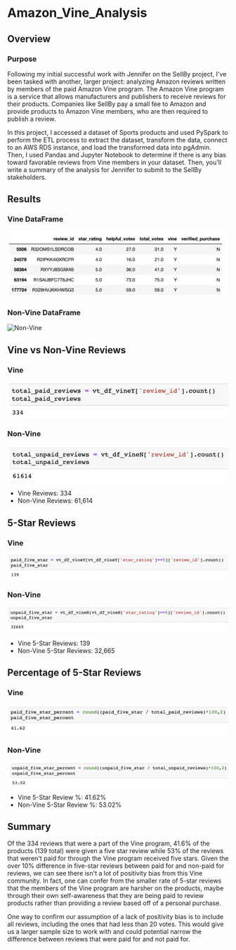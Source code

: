 # Amazon_Vine_Analysis
## Overview
### Purpose
Following my initial successful work with Jennifer on the SellBy project, I've been tasked with another, larger project: analyzing Amazon reviews written by members of the paid Amazon Vine program. The Amazon Vine program is a service that allows manufacturers and publishers to receive reviews for their products. Companies like SellBy pay a small fee to Amazon and provide products to Amazon Vine members, who are then required to publish a review.

In this project, I accessed a dataset of Sports products and used PySpark to perform the ETL process to extract the dataset, transform the data, connect to an AWS RDS instance, and load the transformed data into pgAdmin. Then, I used Pandas and Jupyter Notebook to determine if there is any bias toward favorable reviews from Vine members in your dataset. Then, you’ll write a summary of the analysis for Jennifer to submit to the SellBy stakeholders.

## Results

### Vine DataFrame
![Vine](paid_df.png)

### Non-Vine DataFrame
![Non-Vine](unpaid_df.png)

## Vine vs Non-Vine Reviews

### Vine
![Vine](total_paid.png)
### Non-Vine
![Non-Vine](total_unpaid.png)

- Vine Reviews: 334
- Non-Vine Reviews: 61,614

## 5-Star Reviews

### Vine
![Vine](paid_fivestar.png)
### Non-Vine
![Non-Vine](unpaid_fivestar.png)

- Vine 5-Star Reviews: 139
- Non-Vine 5-Star Reviews: 32,665

## Percentage of 5-Star Reviews

### Vine
![Vine](paid_percent.png)
### Non-Vine
![Non-Vine](unpaid_percent.png)

- Vine 5-Star Review %: 41.62%
- Non-Vine 5-Star Review %: 53.02%

## Summary
Of the 334 reviews that were a part of the Vine program, 41.6% of the products (139 total) were given a five star review while 53% of the reviews that weren't paid for through the Vine program received five stars. Given the over 10% difference in five-star reviews between paid for and non-paid for reviews, we can see there isn't a lot of positivity bias from this Vine community. In fact, one can confer from the smaller rate of 5-star reviews that the members of the Vine program are harsher on the products, maybe through their own self-awareness that they are being paid to review products rather than providing a review based off of a personal purchase. 

One way to confirm our assumption of a lack of positivity bias is to include all reviews, including the ones that had less than 20 votes. This would give us a larger sample size to work with and could potential narrow the difference between reviews that were paid for and not paid for. 
